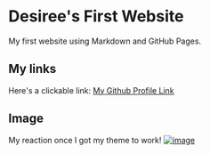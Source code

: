 # Desiree's First Website

My first website using Markdown and GitHub Pages.

## My links

Here's a clickable link: [My Github Profile Link](https://github.com/dblake26)

## Image

My reaction once I got my theme to work! 
[![image](https://github.com/dblake26/cintel-01-pages/assets/162203999/b2a9d0e3-17e8-43dc-a386-d662976ac122)](https://www.google.com/url?sa=i&url=https%3A%2F%2Fgettrendygifs.wordpress.com%2F2016%2F06%2F17%2Fnew-trending-gif-tagged-reaction-excited-yes-clapping%2F&psig=AOvVaw21w3779bD1ZwlN9r788HQn&ust=1709778065229000&source=images&cd=vfe&opi=89978449&ved=0CBIQjRxqFwoTCID5h-DJ3oQDFQAAAAAdAAAAABAE)
